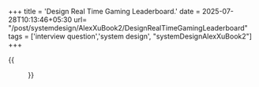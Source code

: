 +++
title = 'Design Real Time Gaming Leaderboard.'
date = 2025-07-28T10:13:46+05:30
url= "/post/systemdesign/AlexXuBook2/DesignRealTimeGamingLeaderboard"
tags = ['interview question','system design', "systemDesignAlexXuBook2"]
+++

{{<figure src="/images/SystemDesign/DesignExample/RealTimeGamingLeaderBoard/GamingLeaderBoardSummary.png" alt="UserRequest." caption="GamingLeaderBoardSummary">}}